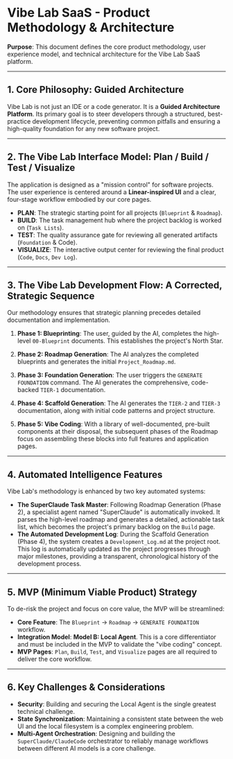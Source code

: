 # Vibe Lab SaaS - Product Methodology & Architecture

**Purpose**: This document defines the core product methodology, user experience model, and technical architecture for the Vibe Lab SaaS platform.

---

## 1. Core Philosophy: Guided Architecture
Vibe Lab is not just an IDE or a code generator. It is a **Guided Architecture Platform**. Its primary goal is to steer developers through a structured, best-practice development lifecycle, preventing common pitfalls and ensuring a high-quality foundation for any new software project.

---

## 2. The Vibe Lab Interface Model: Plan / Build / Test / Visualize

The application is designed as a "mission control" for software projects. The user experience is centered around a **Linear-inspired UI** and a clear, four-stage workflow embodied by our core pages.

*   **PLAN**: The strategic starting point for all projects (`Blueprint` & `Roadmap`).
*   **BUILD**: The task management hub where the project backlog is worked on (`Task Lists`).
*   **TEST**: The quality assurance gate for reviewing all generated artifacts (`Foundation` & Code).
*   **VISUALIZE**: The interactive output center for reviewing the final product (`Code`, `Docs`, `Dev Log`).

---

## 3. The Vibe Lab Development Flow: A Corrected, Strategic Sequence

Our methodology ensures that strategic planning precedes detailed documentation and implementation.

1.  **Phase 1: Blueprinting**: The user, guided by the AI, completes the high-level `00-Blueprint` documents. This establishes the project's North Star.

2.  **Phase 2: Roadmap Generation**: The AI analyzes the completed blueprints and generates the initial `Project_Roadmap.md`.

3.  **Phase 3: Foundation Generation**: The user triggers the `GENERATE FOUNDATION` command. The AI generates the comprehensive, code-backed `TIER-1` documentation.

4.  **Phase 4: Scaffold Generation**: The AI generates the `TIER-2` and `TIER-3` documentation, along with initial code patterns and project structure.

5.  **Phase 5: Vibe Coding**: With a library of well-documented, pre-built components at their disposal, the subsequent phases of the Roadmap focus on assembling these blocks into full features and application pages.

---

## 4. Automated Intelligence Features

Vibe Lab's methodology is enhanced by two key automated systems:

*   **The SuperClaude Task Master**: Following Roadmap Generation (Phase 2), a specialist agent named "SuperClaude" is automatically invoked. It parses the high-level roadmap and generates a detailed, actionable task list, which becomes the project's primary backlog on the `Build` page.
*   **The Automated Development Log**: During the Scaffold Generation (Phase 4), the system creates a `Development_Log.md` at the project root. This log is automatically updated as the project progresses through major milestones, providing a transparent, chronological history of the development process.

---

## 5. MVP (Minimum Viable Product) Strategy
To de-risk the project and focus on core value, the MVP will be streamlined:

-   **Core Feature**: The `Blueprint` -> `Roadmap` -> `GENERATE FOUNDATION` workflow.
-   **Integration Model**: **Model B: Local Agent**. This is a core differentiator and must be included in the MVP to validate the "vibe coding" concept.
-   **MVP Pages**: `Plan`, `Build`, `Test`, and `Visualize` pages are all required to deliver the core workflow.

---

## 6. Key Challenges & Considerations
-   **Security**: Building and securing the Local Agent is the single greatest technical challenge.
-   **State Synchronization**: Maintaining a consistent state between the web UI and the local filesystem is a complex engineering problem.
-   **Multi-Agent Orchestration**: Designing and building the `SuperClaude/ClaudeCode` orchestrator to reliably manage workflows between different AI models is a core challenge. 